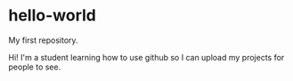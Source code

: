 # hello-world
My first repository.

Hi! I'm a student learning how to use github so I can upload my projects for people to see. 
